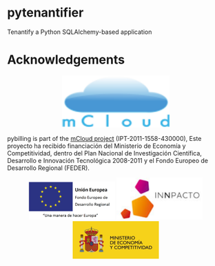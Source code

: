 # pytenantifier
Tenantify a Python SQLAlchemy-based application

# Acknowledgements

<p align="center">
<img src="logos/mcloud.png" width="250px" alt="mCloud project">
</p>

pybilling is part of the [mCloud project](http://innovation.logica.com.es/web/mcloud) (IPT-2011-1558-430000), Este proyecto ha recibido financiación del Ministerio de Economía y Competitividad, dentro del Plan Nacional de Investigación Científica, Desarrollo e Innovación Tecnológica 2008-2011 y el Fondo Europeo de Desarrollo Regional (FEDER).

<p align="center">
<img src="logos/feder.png" width="200px" alt="FEDER: Una manera de hacer Europa">
<img src="logos/inn.jpg" width="200px" alt="Innpacto">
<img src="logos/mec.jpg" width="200px" alt="Ministerio de Economía y Competitividad">
</p>
